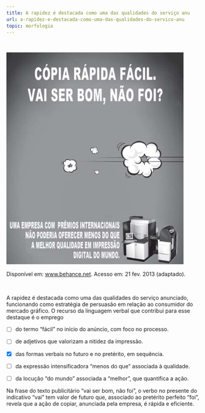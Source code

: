 ```yaml
---
title: A rapidez é destacada como uma das qualidades do serviço anu
url: a-rapidez-e-destacada-como-uma-das-qualidades-do-servico-anu
topic: morfologia
---
```



 

![](b085eaf1-5103-3cd1-fce6-2f52843d83fc.png)

Disponível em: www.behance.net. Acesso em: 21 fev. 2013 (adaptado).

 

A rapidez é destacada como uma das qualidades do serviço anunciado, funcionando como estratégia de persuasão em relação ao consumidor do mercado gráfico. O recurso da linguagem verbal que contribui para esse destaque é o emprego



- [ ] do termo “fácil” no início do anúncio, com foco no processo.
- [ ] de adjetivos que valorizam a nitidez da impressão.
- [x] das formas verbais no futuro e no pretérito, em sequência.
- [ ] da expressão intensificadora “menos do que” associada à qualidade.
- [ ] da locução “do mundo” associada a “melhor”, que quantifica a ação.


Na frase do texto publicitário “vai ser bom, não foi”, o verbo no presente do indicativo “vai” tem valor de futuro que, associado ao pretérito perfeito “foi”, revela que a ação de copiar, anunciada pela empresa, é rápida e eficiente.
